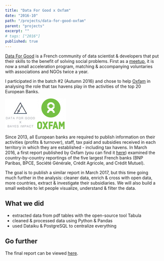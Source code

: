 ```yaml
---
title: "Data For Good x Oxfam"
date: "2016-10"
path: "/projects/data-for-good-oxfam"
parent: "projects"
excerpt: ""
# tags: ["2016"]
published: true
---
```


[Data For Good](http://www.dataforgood.fr/) is a French community of data scientist & developers that put their skills to the benefit of solving social problems. First as a [meetup](https://www.meetup.com/Data-for-Good-FR/), it is now a small acceleration program, matching & accompanying voluntaries with associations and NGOs twice a year.

I participated in the batch #2 (Autumn 2016) and chose to help [Oxfam](https://www.oxfam.org/) in analysing the role that tax havens play in the activities of the top 20 European Banks.

![data-for-good & oxfam logos](../../images/project-data-for-good-oxfam-logos-100.png)

Since 2013, all European banks are required to publish information on their activities (profits & turnover), staff, tax paid and subsidies received in each territory in which they are established - including tax havens. In March 2016, a first report published by Oxfam (you can find it [here](https://www.oxfam.org/en/pressroom/pressreleases/2016-03-16/new-report-reveals-prominent-role-tax-havens-banks)) examined the country-by-country reportings of the five largest French banks (BNP Paribas, BPCE, Société Générale, Crédit Agricole, and Crédit Mutuel).

The goal is to publish a similar report in March 2017, but this time going much further in the analysis: cleaner data, enrich & cross with open data, more countries, extract & investigate their subsidiaries. We will also build a small website to let people visualize, understand & filter the data.

## What we did

- extracted data from pdf tables with the open-source tool Tabula
- cleaned & processed data using Python & Pandas
- used Dataiku & PostgreSQL to centralize everything

## Go further

The final report can be viewed [here](https://www.oxfam.org/sites/www.oxfam.org/files/bp-opening-vaults-banks-tax-havens-270317-en_0.pdf).
